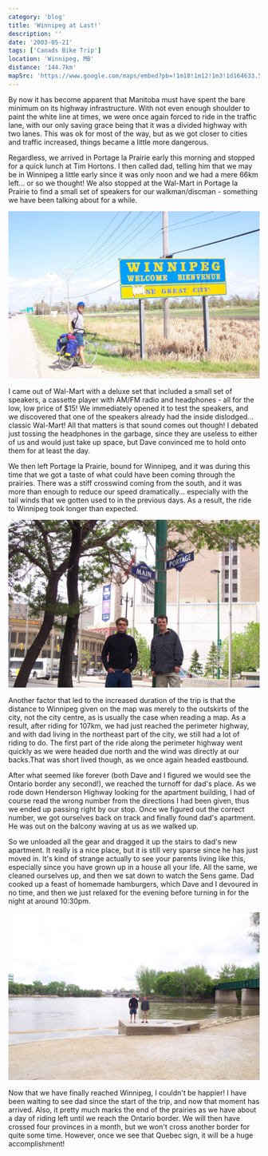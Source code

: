```yaml
---
category: 'blog'
title: 'Winnipeg at Last!'
description: ''
date: '2003-05-21'
tags: ['Canads Bike Trip']
location: 'Winnipeg, MB'
distance: '144.7km'
mapSrc: 'https://www.google.com/maps/embed?pb=!1m18!1m12!1m3!1d164633.5753540981!2d-97.29230745201876!3d49.85373765407928!2m3!1f0!2f0!3f0!3m2!1i1024!2i768!4f13.1!3m3!1m2!1s0x52ea73fbf91a2b11%3A0x2b2a1afac6b9ca64!2sWinnipeg%2C%20MB!5e0!3m2!1sen!2sca!4v1609172425303!5m2!1sen!2sca'
---
```

By now it has become apparent that Manitoba must have spent the bare minimum on its highway infrastructure. With not even enough shoulder to paint the white line at times, we were once again forced to ride in the traffic lane, with our only saving grace being that it was a divided highway with two lanes. This was ok for most of the way, but as we got closer to cities and traffic increased, things became a little more dangerous.

Regardless, we arrived in Portage la Prairie early this morning and stopped for a quick lunch at Tim Hortons. I then called dad, telling him that we may be in Winnipeg a little early since it was only noon and we had a mere 66km left... or so we thought! We also stopped at the Wal-Mart in Portage la Prairie to find a small set of speakers for our walkman/discman - something we have been talking about for a while.

![](./can_bike_trip_139.jpg)

I came out of Wal-Mart with a deluxe set that included a small set of speakers, a cassette player with AM/FM radio and headphones - all for the low, low price of $15! We immediately opened it to test the speakers, and we discovered that one of the speakers already had the inside dislodged... classic Wal-Mart! All that matters is that sound comes out though! I debated just tossing the headphones in the garbage, since they are useless to either of us and would just take up space, but Dave convinced me to hold onto them for at least the day.

We then left Portage la Prairie, bound for Winnipeg, and it was during this time that we got a taste of what could have been coming through the prairies. There was a stiff crosswind coming from the south, and it was more than enough to reduce our speed dramatically... especially with the tail winds that we gotten used to in the previous days. As a result, the ride to Winnipeg took longer than expected.

![](./can_bike_trip_142.jpg)

Another factor that led to the increased duration of the trip is that the distance to Winnipeg given on the map was merely to the outskirts of the city, not the city centre, as is usually the case when reading a map. As a result, after riding for 107km, we had just reached the perimeter highway, and with dad living in the northeast part of the city, we still had a lot of riding to do. The first part of the ride along the perimeter highway went quickly as we were headed due north and the wind was directly at our backs.That was short lived though, as we once again headed eastbound.

After what seemed like forever (both Dave and I figured we would see the Ontario border any second!), we reached the turnoff for dad's place. As we rode down Henderson Highway looking for the apartment building, I had of course read the wrong number from the directions I had been given, thus we ended up passing right by our stop. Once we figured out the correct number, we got ourselves back on track and finally found dad's apartment. He was out on the balcony waving at us as we walked up.

So we unloaded all the gear and dragged it up the stairs to dad's new apartment. It really is a nice place, but it is still very sparse since he has just moved in. It's kind of strange actually to see your parents living like this, especially since you have grown up in a house all your life. All the same, we cleaned ourselves up, and then we sat down to watch the Sens game. Dad cooked up a feast of homemade hamburgers, which Dave and I devoured in no time, and then we just relaxed for the evening before turning in for the night at around 10:30pm.

![](./can_bike_trip_146.jpg)

Now that we have finally reached Winnipeg, I couldn't be happier! I have been waiting to see dad since the start of the trip, and now that moment has arrived. Also, it pretty much marks the end of the prairies as we have about a day of riding left until we reach the Ontario border. We will then have crossed four provinces in a month, but we won't cross another border for quite some time. However, once we see that Quebec sign, it will be a huge accomplishment!